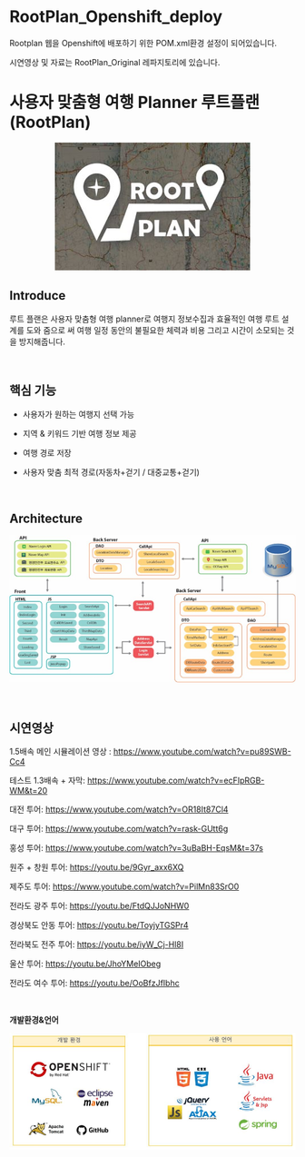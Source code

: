 
# RootPlan_Openshift_deploy
Rootplan 웹을 Openshift에 배포하기 위한 POM.xml환경 설정이 되어있습니다.

시연영상 및 자료는 RootPlan_Original 레파지토리에 있습니다.

# 사용자 맞춤형 여행 Planner 루트플랜(RootPlan)

<p align="center"><img src="readme_img/logo.JPG"></p>


**Introduce**
-------------
루트 플랜은 사용자 맞춤형 여행 planner로 여행지 정보수집과 효율적인 여행 루트 설계를 도와 줌으로 써 여행 일정 동안의 불필요한 체력과 비용 그리고 시간이 소모되는 것을 방지해줍니다. 

<br>

**핵심 기능**
-------------
- 사용자가 원하는 여행지 선택 가능

- 지역 & 키워드 기반 여행 정보 제공

- 여행 경로 저장

- 사용자 맞춤 최적 경로(자동차+걷기 / 대중교통+걷기) 

<br>

**Architecture**
-------------
![Architecture](readme_img/architecture.jpg) 

<br>

**시연영상**
-------------

1.5배속 메인 시뮬레이션 영상 : https://www.youtube.com/watch?v=pu89SWB-Cc4

테스트 1.3배속 + 자막: https://www.youtube.com/watch?v=ecFIpRGB-WM&t=20

대전 투어: https://www.youtube.com/watch?v=OR18It87Cl4

대구 투어: https://www.youtube.com/watch?v=rask-GUtt6g

홍성 투어: https://www.youtube.com/watch?v=3uBaBH-EqsM&t=37s

원주 + 창원 투어: https://youtu.be/9Gyr_axx6XQ

제주도 투어: https://www.youtube.com/watch?v=PilMn83SrO0

전라도 광주 투어: https://youtu.be/FtdQJJoNHW0

경상북도 안동 투어: https://youtu.be/ToyjyTGSPr4

전라북도 전주 투어: https://youtu.be/iyW_Cj-Hl8I

울산 투어: https://youtu.be/JhoYMeIObeg

전라도 여수 투어: https://youtu.be/OoBfzJfIbhc

<br>

**개발환경&언어**

![개발환경&언어](readme_img/skill.JPG) 

